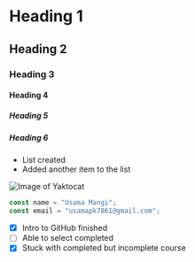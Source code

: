 # Heading 1
## Heading 2
### Heading 3
#### Heading 4
##### Heading 5
##### Heading 6

- List created
- Added another item to the list

![Image of Yaktocat](https://octodex.github.com/images/yaktocat.png)

``` javascript
const name = "Usama Mangi";
const email = "usamapk7861@gmail.com";
```

- [x] Intro to GitHub finished
- [ ] Able to select completed
- [x] Stuck with completed but incomplete course
